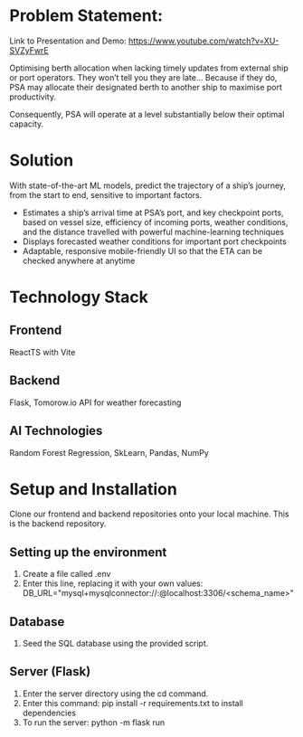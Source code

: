 # Problem Statement:
Link to Presentation and Demo: https://www.youtube.com/watch?v=XU-SVZyFwrE

Optimising berth allocation when lacking timely updates from external ship or port operators.
They won’t tell you they are  late...
Because if they do, PSA may allocate their designated berth to another ship to maximise port productivity.

Consequently, PSA will operate at a level substantially below their optimal capacity.

# Solution
With state-of-the-art ML models, predict the trajectory of a ship’s journey, from the start to end, sensitive to important factors.
- Estimates a ship’s arrival time at PSA’s port, and key checkpoint ports, based on vessel size, efficiency of incoming ports, weather conditions, and the distance travelled with powerful machine-learning techniques
- Displays forecasted weather conditions for important port checkpoints
- Adaptable, responsive mobile-friendly UI so that the ETA can be checked anywhere at anytime

# Technology Stack
## Frontend
ReactTS with Vite

## Backend
Flask, Tomorow.io API for weather forecasting

## AI Technologies
Random Forest Regression, SkLearn,  Pandas, NumPy

# Setup and Installation
Clone our frontend and backend repositories onto your local machine. This is the backend repository.

## Setting up the environment
1. Create a file called .env
2. Enter this line, replacing it with your own values:
DB_URL="mysql+mysqlconnector://<username>:<password>@localhost:3306/<schema_name>"

## Database
1. Seed the SQL database using the provided script.

## Server (Flask)
1. Enter the server directory using the cd command.
2. Enter this command: pip install -r requirements.txt to install dependencies
3. To run the server: python -m flask run
